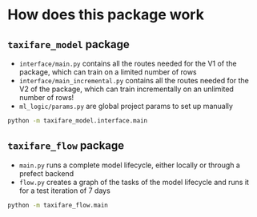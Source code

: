
# How does this package work

## `taxifare_model` package

- `interface/main.py` contains all the routes needed for the V1 of the package, which can train on a limited number of rows
- `interface/main_incremental.py` contains all the routes needed for the V2 of the package, which can train incrementally on an unlimited number of rows!
- `ml_logic/params.py` are global project params to set up manually

``` bash
python -m taxifare_model.interface.main
```

[//]: # ( $ONLY_FROM_prefect_BEGIN )
## `taxifare_flow` package

- `main.py` runs a complete model lifecycle, either locally or through a prefect backend
- `flow.py` creates a graph of the tasks of the model lifecycle and runs it for a test iteration of 7 days

``` bash
python -m taxifare_flow.main
```
[//]: # ( $ONLY_FROM_prefect_END )
